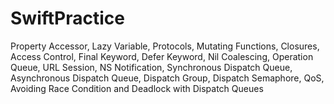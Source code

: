 # SwiftPractice

Property Accessor,
Lazy Variable,
Protocols,
Mutating Functions,
Closures,
Access Control,
Final Keyword,
Defer Keyword,
Nil Coalescing,
Operation Queue,
URL Session,
NS Notification,
Synchronous Dispatch Queue,
Asynchronous Dispatch Queue,
Dispatch Group,
Dispatch Semaphore,
QoS,
Avoiding Race Condition and Deadlock with Dispatch Queues
